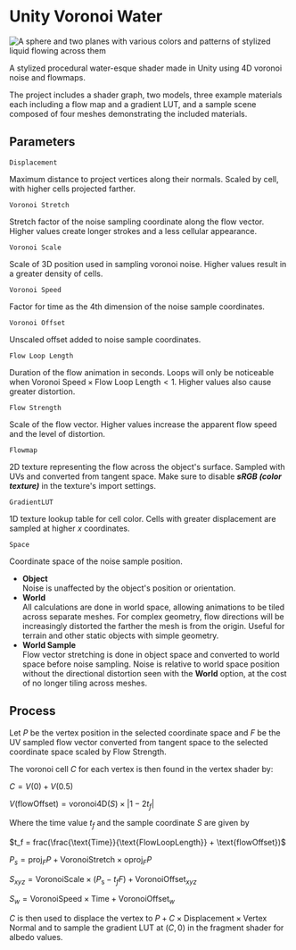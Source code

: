 # Unity Voronoi Water

![A sphere and two planes with various colors and patterns of stylized liquid flowing across them](./voronoi-water-example.webp)

A stylized procedural water-esque shader made in Unity using 4D voronoi noise and flowmaps. 

The project includes a shader graph, two models, three example materials each including a flow map and a gradient LUT, and a sample scene composed of four meshes demonstrating the included materials.


## Parameters

`Displacement`

Maximum distance to project vertices along their normals. Scaled by cell, with higher cells projected farther.

`Voronoi Stretch`

Stretch factor of the noise sampling coordinate along the flow vector. Higher values create longer strokes and a less cellular appearance.

`Voronoi Scale`

Scale of 3D position used in sampling voronoi noise. Higher values result in a greater density of cells.

`Voronoi Speed`

Factor for time as the 4th dimension of the noise sample coordinates.

`Voronoi Offset`

Unscaled offset added to noise sample coordinates.

`Flow Loop Length`

Duration of the flow animation in seconds. Loops will only be noticeable when $\text{Voronoi Speed} \times \text{Flow Loop Length} < 1$. Higher values also cause greater distortion. 

`Flow Strength`

Scale of the flow vector. Higher values increase the apparent flow speed and the level of distortion.

`Flowmap`

2D texture representing the flow across the object's surface. Sampled with UVs and converted from tangent space. Make sure to disable ***sRGB (color texture)*** in the texture's import settings. 

`GradientLUT`

1D texture lookup table for cell color. Cells with greater displacement are sampled at higher *x* coordinates.

`Space`

Coordinate space of the noise sample position.

- **Object**   
  Noise is unaffected by the object's position or orientation.
- **World**  
  All calculations are done in world space, allowing animations to be tiled across separate meshes. For complex geometry, flow directions will be increasingly distorted the farther the mesh is from the origin. Useful for terrain and other static objects with simple geometry. 
- **World Sample**  
  Flow vector stretching is done in object space and converted to world space before noise sampling. Noise is relative to world space position without the directional distortion seen with the **World** option, at the cost of no longer tiling across meshes.


## Process

Let $P$ be the vertex position in the selected coordinate space and $F$ be the UV sampled flow vector converted from tangent space to the selected coordinate space scaled by Flow Strength.

The voronoi cell $C$ for each vertex is then found in the vertex shader by:

$C = V(0) + V(0.5)$

$V(\text{flowOffset}) = \text{voronoi4D}(S) \times |1 - 2t_f|$

Where the time value $t_f$ and the sample coordinate $S$ are given by

$t_f = frac(\frac{\text{Time}}{\text{FlowLoopLength}} + \text{flowOffset})$

$P_s = \text{proj}_F P + \text{VoronoiStretch} \times \text{oproj}_F P$

$S_{xyz} = \text{VoronoiScale} \times (P_{\text{s}} - t_fF) + \text{VoronoiOffset}_{xyz}$

$S_w = \text{VoronoiSpeed} \times \text{Time} + \text{VoronoiOffset}_w$

$C$ is then used to displace the vertex to $P + C \times \text{Displacement} \times \text{Vertex Normal}$ and to sample the gradient LUT at $(C,0)$ in the fragment shader for albedo values.

